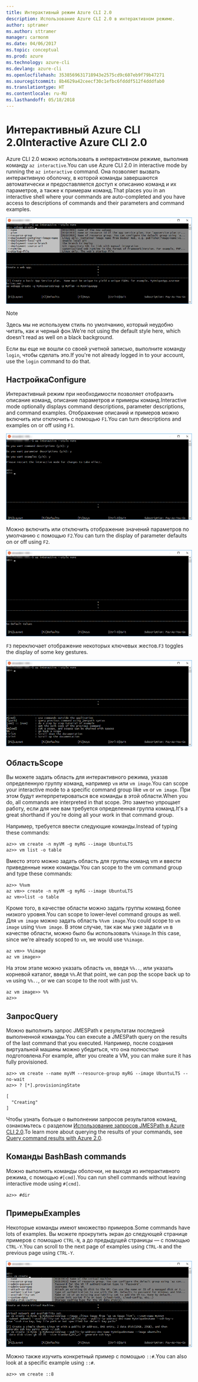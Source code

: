 ```yaml
---
title: Интерактивный режим Azure CLI 2.0
description: Использование Azure CLI 2.0 в интерактивном режиме.
author: sptramer
ms.author: sttramer
manager: carmonm
ms.date: 04/06/2017
ms.topic: conceptual
ms.prod: azure
ms.technology: azure-cli
ms.devlang: azure-cli
ms.openlocfilehash: 3538569631718943e2575cd9c607eb9f79b47271
ms.sourcegitcommit: 8b4629a42ceecf30c1efbc6fdddf512f4dddfab0
ms.translationtype: HT
ms.contentlocale: ru-RU
ms.lasthandoff: 05/18/2018
---
```

# <a name="interactive-azure-cli-20"></a><span data-ttu-id="fabff-103">Интерактивный Azure CLI 2.0</span><span class="sxs-lookup"><span data-stu-id="fabff-103">Interactive Azure CLI 2.0</span></span>

<span data-ttu-id="fabff-104">Azure CLI 2.0 можно использовать в интерактивном режиме, выполнив команду `az interactive`.</span><span class="sxs-lookup"><span data-stu-id="fabff-104">You can use Azure CLI 2.0 in interactive mode by running the `az interactive` command.</span></span>
<span data-ttu-id="fabff-105">Она позволяет вызвать интерактивную оболочку, в которой команды завершаются автоматически и предоставляется доступ к описанию команд и их параметров, а также к примерам команд.</span><span class="sxs-lookup"><span data-stu-id="fabff-105">That places you in an interactive shell where your commands are auto-completed and you have access to descriptions of commands and their parameters and command examples.</span></span>

![Интерактивный режим](./media/interactive-azure-cli/webapp-create.png)

> [!NOTE]
> <span data-ttu-id="fabff-107">Здесь мы не используем стиль по умолчанию, который неудобно читать, как и черный фон.</span><span class="sxs-lookup"><span data-stu-id="fabff-107">We're not using the default style here, which doesn't read as well on a black background.</span></span>

<span data-ttu-id="fabff-108">Если вы еще не вошли со своей учетной записью, выполните команду `login`, чтобы сделать это.</span><span class="sxs-lookup"><span data-stu-id="fabff-108">If you're not already logged in to your account, use the `login` command to do that.</span></span>

## <a name="configure"></a><span data-ttu-id="fabff-109">Настройка</span><span class="sxs-lookup"><span data-stu-id="fabff-109">Configure</span></span>

<span data-ttu-id="fabff-110">Интерактивный режим при необходимости позволяет отобразить описание команд, описание параметров и примеры команд.</span><span class="sxs-lookup"><span data-stu-id="fabff-110">Interactive mode optionally displays command descriptions, parameter descriptions, and command examples.</span></span>
<span data-ttu-id="fabff-111">Отображение описаний и примеров можно включить или отключить с помощью `F1`.</span><span class="sxs-lookup"><span data-stu-id="fabff-111">You can turn descriptions and examples on or off using `F1`.</span></span>

![Описания и примеры](./media/interactive-azure-cli/descriptions-and-examples.png)

<span data-ttu-id="fabff-113">Можно включить или отключить отображение значений параметров по умолчанию с помощью `F2`.</span><span class="sxs-lookup"><span data-stu-id="fabff-113">You can turn the display of parameter defaults on or off using `F2`.</span></span>

![Значения по умолчанию](./media/interactive-azure-cli/defaults.png)

<span data-ttu-id="fabff-115">`F3` переключает отображение некоторых ключевых жестов.</span><span class="sxs-lookup"><span data-stu-id="fabff-115">`F3` toggles the display of some key gestures.</span></span>

![Жесты](./media/interactive-azure-cli/gestures.png)

## <a name="scope"></a><span data-ttu-id="fabff-117">Область</span><span class="sxs-lookup"><span data-stu-id="fabff-117">Scope</span></span>

<span data-ttu-id="fabff-118">Вы можете задать область для интерактивного режима, указав определенную группу команд, например `vm` или `vm image`.</span><span class="sxs-lookup"><span data-stu-id="fabff-118">You can scope your interactive mode to a specific command group like `vm` or `vm image`.</span></span>
<span data-ttu-id="fabff-119">При этом будут интерпретироваться все команды в этой области.</span><span class="sxs-lookup"><span data-stu-id="fabff-119">When you do, all commands are interpreted in that scope.</span></span>
<span data-ttu-id="fabff-120">Это заметно упрощает работу, если для нее вам требуется определенная группа команд.</span><span class="sxs-lookup"><span data-stu-id="fabff-120">It's a great shorthand if you're doing all your work in that command group.</span></span>

<span data-ttu-id="fabff-121">Например, требуется ввести следующие команды.</span><span class="sxs-lookup"><span data-stu-id="fabff-121">Instead of typing these commands:</span></span>

```azurecli
az>> vm create -n myVM -g myRG --image UbuntuLTS
az>> vm list -o table
```

<span data-ttu-id="fabff-122">Вместо этого можно задать область для группы команд vm и ввести приведенные ниже команды.</span><span class="sxs-lookup"><span data-stu-id="fabff-122">You can scope to the vm command group and type these commands:</span></span>

```azurecli
az>> %%vm
az vm>> create -n myVM -g myRG --image UbuntuLTS
az vm>>list -o table
```

<span data-ttu-id="fabff-123">Кроме того, в качестве области можно задать группы команд более низкого уровня.</span><span class="sxs-lookup"><span data-stu-id="fabff-123">You can scope to lower-level command groups as well.</span></span>
<span data-ttu-id="fabff-124">Для `vm image` можно задать область `%%vm image`.</span><span class="sxs-lookup"><span data-stu-id="fabff-124">You could scope to `vm image` using `%%vm image`.</span></span>
<span data-ttu-id="fabff-125">В этом случае, так как мы уже задали `vm` в качестве области, можно было бы использовать `%%image`.</span><span class="sxs-lookup"><span data-stu-id="fabff-125">In this case, since we're already scoped to `vm`, we would use `%%image`.</span></span>

```azurecli
az vm>> %%image
az vm image>>
```

<span data-ttu-id="fabff-126">На этом этапе можно указать область `vm`, введя `%%..`, или указать корневой каталог, введя `%%`.</span><span class="sxs-lookup"><span data-stu-id="fabff-126">At that point, we can pop the scope back up to `vm` using `%%..`, or we can scope to the root with just `%%`.</span></span>

```azurecli
az vm image>> %%
az>>
```

## <a name="query"></a><span data-ttu-id="fabff-127">Запрос</span><span class="sxs-lookup"><span data-stu-id="fabff-127">Query</span></span>

<span data-ttu-id="fabff-128">Можно выполнить запрос JMESPath к результатам последней выполненной команды.</span><span class="sxs-lookup"><span data-stu-id="fabff-128">You can execute a JMESPath query on the results of the last command that you executed.</span></span>
<span data-ttu-id="fabff-129">Например, после создания виртуальной машины можно убедиться, что она полностью подготовлена.</span><span class="sxs-lookup"><span data-stu-id="fabff-129">For example, after you create a VM, you can make sure it has fully provisioned.</span></span>

```azurecli
az>> vm create --name myVM --resource-group myRG --image UbuntuLTS --no-wait
az>> ? [*].provisioningState
```

```output
[
  "Creating"
]
```

<span data-ttu-id="fabff-130">Чтобы узнать больше о выполнении запросов результатов команд, ознакомьтесь с разделом [Использование запросов JMESPath в Azure CLI 2.0](query-azure-cli.md).</span><span class="sxs-lookup"><span data-stu-id="fabff-130">To learn more about querying the results of your commands, see [Query command results with Azure 2.0](query-azure-cli.md).</span></span>

## <a name="bash-commands"></a><span data-ttu-id="fabff-131">Команды Bash</span><span class="sxs-lookup"><span data-stu-id="fabff-131">Bash commands</span></span>

<span data-ttu-id="fabff-132">Можно выполнять команды оболочки, не выходя из интерактивного режима, с помощью `#[cmd]`.</span><span class="sxs-lookup"><span data-stu-id="fabff-132">You can run shell commands without leaving interactive mode using `#[cmd]`.</span></span>

```azurecli
az>> #dir
```

## <a name="examples"></a><span data-ttu-id="fabff-133">Примеры</span><span class="sxs-lookup"><span data-stu-id="fabff-133">Examples</span></span>

<span data-ttu-id="fabff-134">Некоторые команды имеют множество примеров.</span><span class="sxs-lookup"><span data-stu-id="fabff-134">Some commands have lots of examples.</span></span>
<span data-ttu-id="fabff-135">Вы можете прокрутить экран до следующей странице примеров с помощью `CTRL-N`, а до предыдущей страницы — с помощью `CTRL-Y`.</span><span class="sxs-lookup"><span data-stu-id="fabff-135">You can scroll to the next page of examples using `CTRL-N` and the previous page using `CTRL-Y`.</span></span>

![Примеры](./media/interactive-azure-cli/examples.png)

<span data-ttu-id="fabff-137">Можно также изучить конкретный пример с помощью `::#`.</span><span class="sxs-lookup"><span data-stu-id="fabff-137">You can also look at a specific example using `::#`.</span></span>

```azurecli
az>> vm create ::8
```
